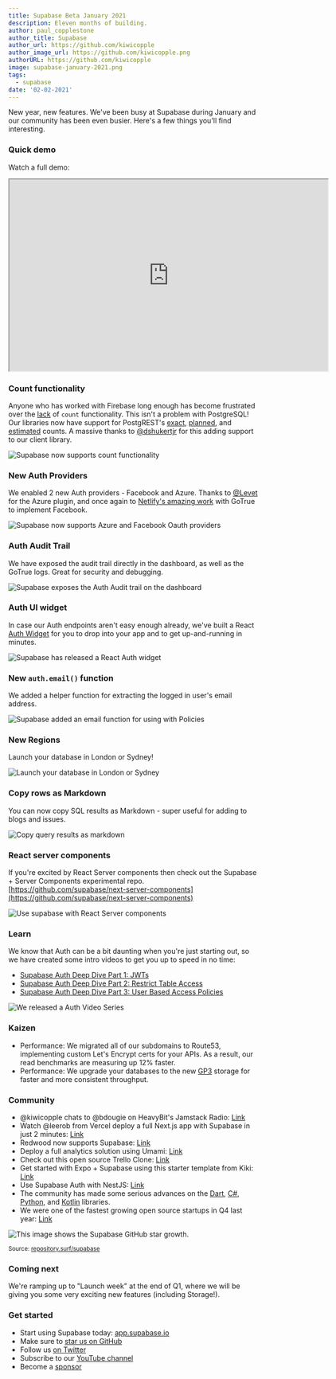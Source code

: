 ```yaml
---
title: Supabase Beta January 2021
description: Eleven months of building.
author: paul_copplestone
author_title: Supabase
author_url: https://github.com/kiwicopple
author_image_url: https://github.com/kiwicopple.png
authorURL: https://github.com/kiwicopple
image: supabase-january-2021.png
tags:
  - supabase
date: '02-02-2021'
---
```


New year, new features. We've been busy at Supabase during January and our community has been even busier. Here's a few things you'll find interesting.

<!--truncate-->

### Quick demo

Watch a full demo:

<iframe className="w-full video-with-border" width="640" height="385" src="https://www.youtube-nocookie.com/embed/DlybOLANG4s" frameBorder="1" allow="accelerometer; autoplay; clipboard-write; encrypted-media; gyroscope; picture-in-picture" allowFullScreen></iframe>

### Count functionality

Anyone who has worked with Firebase long enough has become frustrated over the [lack](https://stackoverflow.com/questions/49979714/how-to-get-count-of-documents-in-a-collection) of `count` functionality. This isn't a problem with PostgreSQL! Our libraries now have support for PostgREST's [exact](https://postgrest.org/en/v7.0.0/api.html?highlight=count#exact-count), [planned](https://postgrest.org/en/v7.0.0/api.html?highlight=count#planned-count), and [estimated](https://postgrest.org/en/v7.0.0/api.html?highlight=count#estimated-count) counts. A massive thanks to [@dshukertjr](https://github.com/supabase/postgrest-js/issues/94#event-4210564301) for this adding support to our client library.

![Supabase now supports count functionality](/img/blog/postgres-count.png)

### New Auth Providers

We enabled 2 new Auth providers - Facebook and Azure. Thanks to [@Levet](https://github.com/supabase/gotrue/pull/54) for the Azure plugin, and once again to [Netlify's amazing work](https://github.com/netlify/gotrue/issues/107) with GoTrue to implement Facebook.

![Supabase now supports Azure and Facebook Oauth providers](/img/blog/auth-azure-and-facebook.png)

### Auth Audit Trail

We have exposed the audit trail directly in the dashboard, as well as the GoTrue logs. Great for security and debugging.

![Supabase exposes the Auth Audit trail on the dashboard](/img/blog/auth-audit.png)

### Auth UI widget

In case our Auth endpoints aren't easy enough already, we've built a React [Auth Widget](http://ui.supabase.com/?path=/story/auth-auth--default) for you to drop into your app and to get up-and-running in minutes.

![Supabase has released a React Auth widget](/img/blog/auth-widget.png)

### New `auth.email()` function

We added a helper function for extracting the logged in user's email address.

![Supabase added an email function for using with Policies](/img/blog/policies-email.png)

### New Regions

Launch your database in London or Sydney!

![Launch your database in London or Sydney](/img/blog/regions-london-sydney.png)

### Copy rows as Markdown

You can now copy SQL results as Markdown - super useful for adding to blogs and issues.

![Copy query results as markdown](/img/blog/countries.gif)

### React server components

If you're excited by React Server components then check out the Supabase + Server Components experimental repo. [https://github.com/supabase/next-server-components](https://github.com/supabase/next-server-components)

![Use supabase with React Server components](/img/blog/react-server-components-supabase.png)

### Learn

We know that Auth can be a bit daunting when you're just starting out, so we have created some intro videos to get you up to speed in no time:

- [Supabase Auth Deep Dive Part 1: JWTs](https://youtu.be/v3Exg5YpJvE)
- [Supabase Auth Deep Dive Part 2: Restrict Table Access](https://youtu.be/qY_iQ10IUhs)
- [Supabase Auth Deep Dive Part 3: User Based Access Policies](https://youtu.be/0LvCOlELs5U)

![We released a Auth Video Series](/img/blog/supabase-auth-series.png)

### Kaizen

- Performance: We migrated all of our subdomains to Route53, implementing custom Let's Encrypt certs for your APIs. As a result, our read benchmarks are measuring up 12% faster.
- Performance: We upgrade your databases to the new [GP3](https://aws.amazon.com/about-aws/whats-new/2020/12/introducing-new-amazon-ebs-general-purpose-volumes-gp3/) storage for faster and more consistent throughput.

### Community

- @kiwicopple chats to @bdougie on HeavyBit's Jamstack Radio: [Link](https://www.heavybit.com/library/podcasts/jamstack-radio/ep-71-open-source-firebase-alternative-with-paul-copplestone-of-supabase)
- Watch @leerob from Vercel deploy a full Next.js app with Supabase in just 2 minutes:
  [Link](https://twitter.com/leeerob/status/1351576575888797696)
- Redwood now supports Supabase:
  [Link](https://twitter.com/redwoodjs/status/1347311574415863811)
- Deploy a full analytics solution using Umami:
  [Link](https://twitter.com/mkalvas/status/1353880637506260994)
- Check out this open source Trello Clone:
  [Link](https://twitter.com/joshnuss/status/1352094804335857664)
- Get started with Expo + Supabase using this starter template from Kiki:
  [Link](https://twitter.com/kikiding/status/1352086899242856449)
- Use Supabase Auth with NestJS:
  [Link](https://twitter.com/atsuhio/status/1348516650144780288?s=21)
- The community has made some serious advances on the [Dart](https://github.com/supabase?q=dart&type=&language=), [C#](https://github.com/supabase?q=csharp&type=&language=), [Python](https://github.com/supabase?q=python&type=&language=), and [Kotlin](https://github.com/supabase?q=kotlin&type=&language=) libraries.
- We were one of the fastest growing open source startups in Q4 last year: [Link](https://twitter.com/RunaCapital/status/1351122231791910916)

![This image shows the Supabase GitHub star growth.](/img/blog/jan-21-starcount.png)

<small>Source: <a href="https://repository.surf/supabase">repository.surf/supabase</a></small>

### Coming next

We're ramping up to "Launch week" at the end of Q1, where we will be giving you some very exciting new features (including Storage!).

### Get started

- Start using Supabase today: [app.supabase.io](https://app.supabase.io/)
- Make sure to [star us on GitHub](https://github.com/supabase/supabase)
- Follow us [on Twitter](https://twitter.com/supabase_io)
- Subscribe to our [YouTube channel](https://www.youtube.com/channel/UCNTVzV1InxHV-YR0fSajqPQ)
- Become a [sponsor](https://github.com/sponsors/supabase)

